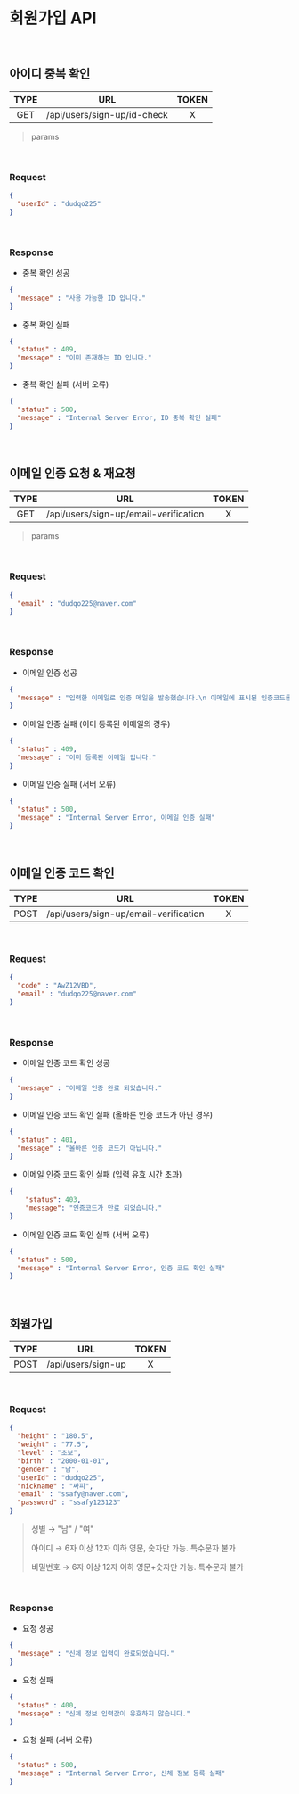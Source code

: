# 회원가입 API

<br>

## 아이디 중복 확인

| TYPE |             URL             | TOKEN |
| :--: | :-------------------------: | :---: |
| GET  | /api/users/sign-up/id-check |   X   |

> params

<br>

### Request

```json
{
  "userId" : "dudqo225"
}
```

<br>

### Response

- 중복 확인 성공

```json
{
  "message" : "사용 가능한 ID 입니다."
}
```

- 중복 확인 실패

```json
{
  "status" : 409,
  "message" : "이미 존재하는 ID 입니다."
}
```

- 중복 확인 실패 (서버 오류)

```json
{
  "status" : 500,
  "message" : "Internal Server Error, ID 중복 확인 실패"
}
```

<br>

## 이메일 인증 요청 & 재요청

| TYPE |                  URL                  | TOKEN |
| :--: | :-----------------------------------: | :---: |
| GET  | /api/users/sign-up/email-verification |   X   |

> params

<br>

### Request

```json
{
  "email" : "dudqo225@naver.com"
}
```

<br>

### Response

- 이메일 인증 성공

```json
{
  "message" : "입력한 이메일로 인증 메일을 발송했습니다.\n 이메일에 표시된 인증코드를 입력해주세요."
}
```

- 이메일 인증 실패 (이미 등록된 이메일의 경우)

```json
{
  "status" : 409,
  "message" : "이미 등록된 이메일 입니다."
}
```

- 이메일 인증 실패 (서버 오류)

```json
{
  "status" : 500,
  "message" : "Internal Server Error, 이메일 인증 실패"
}
```

<br>

## 이메일 인증 코드 확인

| TYPE |                  URL                  | TOKEN |
| :--: | :-----------------------------------: | :---: |
| POST | /api/users/sign-up/email-verification |   X   |

<br>

### Request

```json
{
  "code" : "AwZ12VBD",
  "email" : "dudqo225@naver.com"
}
```

<br>

### Response

- 이메일 인증 코드 확인 성공

```json
{
  "message" : "이메일 인증 완료 되었습니다."
}
```

- 이메일 인증 코드 확인 실패 (올바른 인증 코드가 아닌 경우)

```json
{
  "status" : 401,
  "message" : "올바른 인증 코드가 아닙니다."
}
```

- 이메일 인증 코드 확인 실패 (입력 유효 시간 초과)

```json
{
	"status": 403,
	"message": "인증코드가 만료 되었습니다."
}
```

- 이메일 인증 코드 확인 실패 (서버 오류)

```json
{
  "status" : 500,
  "message" : "Internal Server Error, 인증 코드 확인 실패"
}
```

<br>

## 회원가입

| TYPE |        URL         | TOKEN |
| :--: | :----------------: | :---: |
| POST | /api/users/sign-up |   X   |

<br>

### Request

```json
{
  "height" : "180.5",
  "weight" : "77.5",
  "level" : "초보",
  "birth" : "2000-01-01",
  "gender" : "남",
  "userId" : "dudqo225",
  "nickname" : "싸피",
  "email" : "ssafy@naver.com",
  "password" : "ssafy123123"
}
```

> 성별 → "남" / "여"
>
> 아이디 → 6자 이상 12자 이하 영문, 숫자만 가능. 특수문자 불가
>
> 비밀번호 → 6자 이상 12자 이하 영문+숫자만 가능. 특수문자 불가

<br>

### Response

- 요청 성공

```json
{
  "message" : "신체 정보 입력이 완료되었습니다."
}
```

- 요청 실패

```json
{
  "status" : 400,
  "message" : "신체 정보 입력값이 유효하지 않습니다."
}
```

- 요청 실패 (서버 오류)

```json
{
  "status" : 500,
  "message" : "Internal Server Error, 신체 정보 등록 실패"
}
```